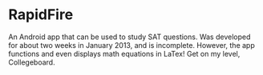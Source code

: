 RapidFire
=========

An Android app that can be used to study SAT questions. Was developed for about two weeks in January 2013, and is incomplete. However, the app functions and even displays math equations in LaTex! Get on my level, Collegeboard.
